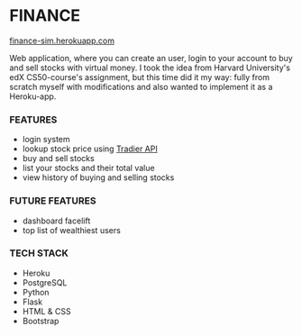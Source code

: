 # FINANCE
[finance-sim.herokuapp.com](https://finance-sim.herokuapp.com/)

Web application, where you can create an user, login to your account to buy and sell stocks with virtual money. I took the idea from Harvard University's edX CS50-course's assignment, but this time did it my way: fully from scratch myself with modifications and also wanted to implement it as a Heroku-app.

### FEATURES
- login system
- lookup stock price using [Tradier API](https://developer.tradier.com/getting_started)
- buy and sell stocks
- list your stocks and their total value
- view history of buying and selling stocks

### FUTURE FEATURES
- dashboard facelift
- top list of wealthiest users

### TECH STACK
- Heroku
- PostgreSQL
- Python
- Flask
- HTML & CSS
- Bootstrap

